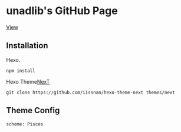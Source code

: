 # unadlib's GitHub Page

[View](unadlib.github.io)

## Installation

Hexo.

```
npm install
```

Hexo Theme[NexT](http://theme-next.iissnan.com/)
```
git clone https://github.com/iissnan/hexo-theme-next themes/next
```
## Theme Config
```
scheme: Pisces
```
